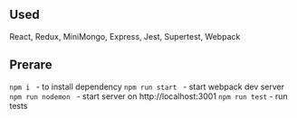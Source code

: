 ## Used
React, Redux, MiniMongo, Express, Jest, Supertest, Webpack

## Prerare 
 ```npm i ``` - to install dependency
 ```npm run start ``` - start webpack dev server
 ```npm run nodemon ``` - start server on http://localhost:3001
 ```npm run test``` - run tests
